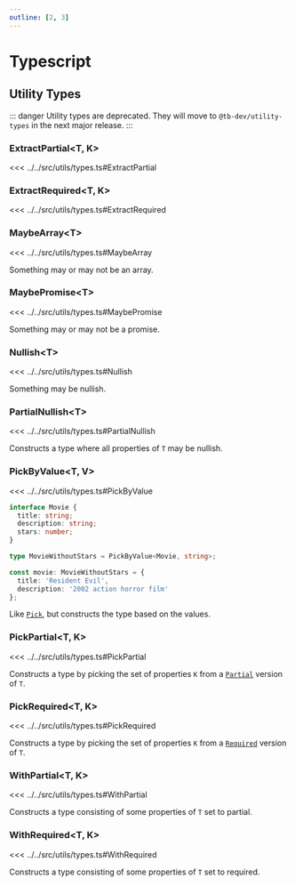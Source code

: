 ```yaml
---
outline: [2, 3]
---
```


# Typescript

## Utility Types

::: danger
Utility types are deprecated. They will move to `@tb-dev/utility-types` in the next major release.
:::

### ExtractPartial\<T, K>

<<< ../../src/utils/types.ts#ExtractPartial

### ExtractRequired\<T, K>

<<< ../../src/utils/types.ts#ExtractRequired

### MaybeArray\<T>

<<< ../../src/utils/types.ts#MaybeArray

Something may or may not be an array.

### MaybePromise\<T>

<<< ../../src/utils/types.ts#MaybePromise

Something may or may not be a promise.

### Nullish\<T>

<<< ../../src/utils/types.ts#Nullish

Something may be nullish.

### PartialNullish\<T>

<<< ../../src/utils/types.ts#PartialNullish

Constructs a type where all properties of `T` may be nullish.

### PickByValue\<T, V>

<<< ../../src/utils/types.ts#PickByValue

```ts
interface Movie {
  title: string;
  description: string;
  stars: number;
}

type MovieWithoutStars = PickByValue<Movie, string>;

const movie: MovieWithoutStars = {
  title: 'Resident Evil',
  description: '2002 action horror film'
};
```

Like [`Pick`](https://www.typescriptlang.org/docs/handbook/utility-types.html#picktype-keys), but constructs the type based on the values.

### PickPartial<T, K>

<<< ../../src/utils/types.ts#PickPartial

Constructs a type by picking the set of properties `K` from a [`Partial`](https://www.typescriptlang.org/docs/handbook/utility-types.html#partialtype) version of `T`.

### PickRequired<T, K>

<<< ../../src/utils/types.ts#PickRequired

Constructs a type by picking the set of properties `K` from a [`Required`](https://www.typescriptlang.org/docs/handbook/utility-types.html#requiredtype) version of `T`.

### WithPartial\<T, K>

<<< ../../src/utils/types.ts#WithPartial

Constructs a type consisting of some properties of `T` set to partial.

### WithRequired\<T, K>

<<< ../../src/utils/types.ts#WithRequired

Constructs a type consisting of some properties of `T` set to required.
